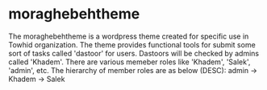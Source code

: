 # moraghebehtheme
The moraghebehtheme is a wordpress theme created for specific use in Towhid organization.
The theme provides functional tools for submit some sort of tasks called 'dastoor' for users.
Dastoors will be checked by admins called 'Khadem'.
There are various memeber roles like 'Khadem', 'Salek', 'admin', etc. 
The hierarchy of member roles are as below (DESC):
admin -> Khadem -> Salek

  
